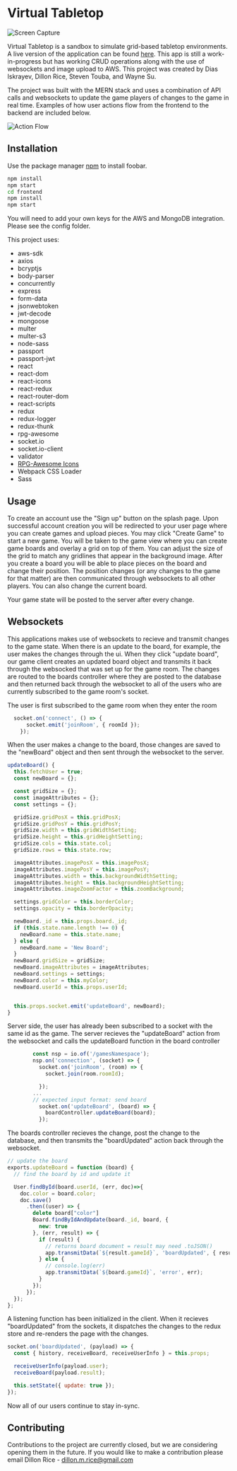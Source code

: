 # Virtual Tabletop

![Screen Capture](https://i.imgur.com/qUJhHTm.png)

Virtual Tabletop is a sandbox to simulate grid-based tabletop environments. A live version of the application can be found [here](https://virtualtabletop.herokuapp.com/). This app is still a work-in-progress but has working CRUD operations along with the use of websockets and image upload to AWS. This project was created by Dias Iskrayev, Dillon Rice, Steven Touba, and Wayne Su.

The project was built with the MERN stack and uses a combination of API calls and websockets to update the game players of changes to the game in real time. Examples of how user actions flow from the frontend to the backend are included below.

![Action Flow](https://i.imgur.com/Ov2BxIm.png)

## Installation

Use the package manager [npm](https://pip.pypa.io/en/stable/) to install foobar.

```bash
npm install
npm start
cd frontend
npm install
npm start
```


You will need to add your own keys for the AWS and MongoDB integration. Please see the config folder.

This project uses:
  * aws-sdk
  * axios
  * bcryptjs
  * body-parser
  * concurrently
  * express
  * form-data
  * jsonwebtoken
  * jwt-decode
  * mongoose
  * multer
  * multer-s3
  * node-sass
  * passport
  * passport-jwt
  * react
  * react-dom
  * react-icons
  * react-redux
  * react-router-dom
  * react-scripts
  * redux
  * redux-logger
  * redux-thunk
  * rpg-awesome
  * socket.io
  * socket.io-client
  * validator
  * [RPG-Awesome Icons](https://nagoshiashumari.github.io/Rpg-Awesome/)
  * Webpack CSS Loader
  * Sass

## Usage

To create an account use the "Sign up" button on the splash page. Upon successful account creation you will be redirected to your user page where you can create games and upload pieces. You may click "Create Game" to start a new game. You will be taken to the game view where you can create game boards and overlay a grid on top of them. You can adjust the size of the grid to match any gridlines that appear in the background image. After you create a board you will be able to place pieces on the board and change their position. The position changes (or any changes to the game for that matter) are then communicated through websockets to all other players. You can also change the current board.

Your game state will be posted to the server after every change.

## Websockets

This applications makes use of websockets to recieve and transmit changes to the game state. When there is an update to the board, for example, the user makes the changes through the ui. When they click "update board", our game client creates an updated board object and transmits it back through the websocked that was set up for the game room. The changes are routed to the boards controller where they are posted to the database and then returned back through the websocket to all of the users who are currently subscribed to the game room's socket.

The user is first subscribed to the game room when they enter the room
```client.jsx
  socket.on('connect', () => {
      socket.emit('joinRoom', { roomId });
    });
```

When the user makes a change to the board, those changes are saved to the "newBoard" object and then sent through the websocket to the server.
  ```grid.jsx
  updateBoard() {
    this.fetchUser = true;
    const newBoard = {};

    const gridSize = {};
    const imageAttributes = {};
    const settings = {};

    gridSize.gridPosX = this.gridPosX;
    gridSize.gridPosY = this.gridPosY;
    gridSize.width = this.gridWidthSetting;
    gridSize.height = this.gridHeightSetting;
    gridSize.cols = this.state.col;
    gridSize.rows = this.state.row;

    imageAttributes.imagePosX = this.imagePosX;
    imageAttributes.imagePosY = this.imagePosY;
    imageAttributes.width = this.backgroundWidthSetting;
    imageAttributes.height = this.backgroundHeightSetting;
    imageAttributes.imageZoomFactor = this.zoomBackground;

    settings.gridColor = this.borderColor;
    settings.opacity = this.borderOpacity;

    newBoard._id = this.props.board._id;
    if (this.state.name.length !== 0) {
      newBoard.name = this.state.name;
    } else {
      newBoard.name = 'New Board';
    }
    newBoard.gridSize = gridSize;
    newBoard.imageAttributes = imageAttributes;
    newBoard.settings = settings;
    newBoard.color = this.myColor;
    newBoard.userId = this.props.userId;


    this.props.socket.emit('updateBoard', newBoard);
  }
```

Server side, the user has already been subscribed to a socket with the same id as the game. The server recieves the "updateBoard" action from the websocket and calls the updateBoard function in the board controller
```app.js
        const nsp = io.of('/gamesNamespace');
        nsp.on('connection', (socket) => {
          socket.on('joinRoom', (room) => {
            socket.join(room.roomId);

          });
        ...
        // expected input format: send board
          socket.on('updateBoard', (board) => {
            boardController.updateBoard(board);
          });

```

The boards controller recieves the change, post the change to the database, and then transmits the "boardUpdated" action back through the websocket.
```boards_controller.js
// update the board
exports.updateBoard = function (board) {
  // find the board by id and update it

  User.findById(board.userId, (err, doc)=>{
    doc.color = board.color;
    doc.save()
      .then((user) => {
        delete board["color"]
        Board.findByIdAndUpdate(board._id, board, {
          new: true
        }, (err, result) => {
          if (result) {
            // returns board document = result may need .toJSON()
            app.transmitData(`${result.gameId}`, 'boardUpdated', { result, user } );
          } else {
            // console.log(err)
            app.transmitData(`${board.gameId}`, 'error', err);
          }
        });
      });
  });
};
```

A listening function has been initialized in the client. When it recieves "boardUpdated" from the sockets, it dispatches the changes to the redux store and re-renders the page with the changes.

```client.jsx
socket.on('boardUpdated', (payload) => {
  const { history, receiveBoard, receiveUserInfo } = this.props;

  receiveUserInfo(payload.user);
  receiveBoard(payload.result);

  this.setState({ update: true });
});

```

Now all of our users continue to stay in-sync. 

## Contributing
Contributions to the project are currently closed, but we are considering opening them in the future. If you would like to make a contribution please email Dillon Rice - dillon.m.rice@gmail.com
